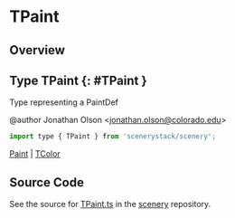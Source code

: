 # TPaint

## Overview



## Type TPaint {: #TPaint }


Type representing a PaintDef

@author Jonathan Olson &lt;jonathan.olson@colorado.edu&gt;

```js
import type { TPaint } from 'scenerystack/scenery';
```


[Paint](../scenery/Paint.md) | [TColor](../scenery/TColor.md)



## Source Code

See the source for [TPaint.ts](https://github.com/phetsims/scenery/blob/main/js/util/TPaint.ts) in the [scenery](https://github.com/phetsims/scenery) repository.
